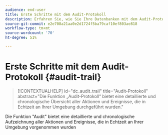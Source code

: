 ```yaml
---
audience: end-user
title: Erste Schritte mit dem Audit-Protokoll
description: Erfahren Sie, wie Sie Ihre Datenbanken mit dem Audit-Protokoll überwachen.
source-git-commit: e2e708a21aa0e2d1724f5ba79caf10ef803ae818
workflow-type: tm+mt
source-wordcount: '70'
ht-degree: 51%

---
```


# Erste Schritte mit dem Audit-Protokoll {#audit-trail}


>[!CONTEXTUALHELP]
>id="dc_audit_trail"
>title="Audit-Protokoll"
>abstract="Die Funktion „Audit-Protokoll“ bietet eine detaillierte und chronologische Übersicht aller Aktionen und Ereignisse, die in Echtzeit an Ihrer Umgebung durchgeführt wurden."

Die Funktion &quot;Audit&quot; bietet eine detaillierte und chronologische Aufzeichnung aller Aktionen und Ereignisse, die in Echtzeit an Ihrer Umgebung vorgenommen wurden